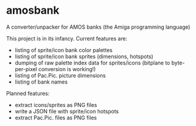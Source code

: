 amosbank
========

A converter/unpacker for AMOS banks (the Amiga programming language)

This project is in its infancy. Current features are:

* listing of sprite/icon bank color palettes
* listing of sprite/icon bank sprites (dimensions, hotspots)
* dumping of raw palette index data for sprites/icons (bitplane to byte-per-pixel conversion is working!)
* listing of Pac.Pic. picture dimensions
* listing of bank names

Planned features:

* extract icons/sprites as PNG files
* write a JSON file with sprite/icon hotspots
* extract Pac.Pic. files as PNG files

